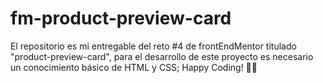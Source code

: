 # fm-product-preview-card
El repositorio es mi entregable del reto #4 de frontEndMentor titulado "product-preview-card", para el desarrollo de este proyecto es necesario un conocimiento básico de HTML y CSS; Happy Coding! 👾🖖
